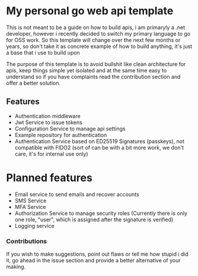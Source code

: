 # My personal go web api template

This is not meant to be a guide on how to build apis, i am primaryly a .net developer, however i recently decided to switch my primary language to go for OSS work. 
So this template will change over the next few months or years, so don't take it as concrete example of how to build anything, it's just a base that i use to build upon

The purpose of this template is to avoid bullshit like clean architecture for apis, keep things simple yet isolated and at the same time easy to understand so if you have complaints read the contribution section and offer a better solution.

## Features

-  Authentication middleware
-  Jwt Service to issue tokens
-  Configuration Service to manage api settings
-  Example repository for authentication
-  Authentication Service based on ED25519 Signatures (passkeys), not compatible with FIDO2 (sort of can be with a bit more work, we don't care, it's for internal use only)

# Planned features

- Email service to send emails and recover accounts
- SMS Service
- MFA Service
- Authorization Service to manage security roles (Currently there is only one role, "user", which is assigned after the signature is verified)
- Logging service

### Contributions

If you wish to make suggestions, point out flaws or tell me how stupid i did it, go ahead in the issue section and provide a better alternative of your making.
